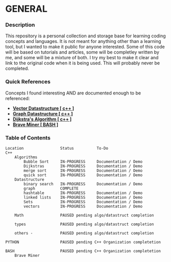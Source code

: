 
GENERAL 
=======

### Description
This repository is a personal collection and storage base for learning coding concepts and languages. It is not meant for anything
other than a learning tool, but I wanted to make it public for anyone interested. Some of this code will be based on tutorials 
and articles, some will be completley written by me, and some will be a mixture of both. I try my best to make it clear 
and link to the original code when it is being used. This will probably never be completed. 


### Quick References
Concepts I found interesting AND are documented enough to be referenced: 

* [**Vector Datastructure [ c++ ]**](C++/knowledgeLibrary/datastructures/graph/)
* [**Graph Datastructure [ c++ ]**](C++/knowledgeLibrary/datastructures/graph/)
* [**Dijkstra's Algorithm [ c++ ]**](C++/knowledgeLibrary/algorithms/dijkstra/)
* [**Brave Miner [ BASH ]**](BASH_SCRIPTS/braveMiner/)


### Table of Contents
    Location                Status          To-Do
    C++
        Algorithms          
            Bubble Sort     IN-PROGRESS     Documentation / Demo
            Dijkstras       IN-PROGRESS     Documentation / Demo
            merge sort      IN-PROGRESS     Documentation / Demo
            quick sort      IN-PROGRESS     Documentation / Demo
        Datastructure
            binary search   IN-PROGRESS     Documentation / Demo
            graph           COMPLETE
            hashtable       IN-PROGRESS     Documentation / Demo
            linked lists    IN-PROGRESS     Documentation / Demo
            Sets            IN-PROGRESS     Documentation / Demo
            vectors         IN-PROGRESS     Documentation / Demo
        
        Math                PAUSED pending algo/datastruct completion
        
        types               PAUSED pending algo/datastruct completion
        
        others -            PAUSED pending algo/datastruct completion

    PYTHON                  PAUSED pending C++ Organization completetion

    BASH                    PAUSED pending C++ Organization completetion
        Brave Miner

